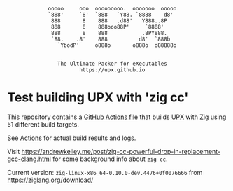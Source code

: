                  ooooo     ooo  ooooooooo.  ooooooo  ooooo
                 `888'     `8'  `888   `Y88. `8888    d8'
                  888       8    888   .d88'   Y888..8P
                  888       8    888ooo88P'     `8888'
                  888       8    888           .8PY888.
                  `88.    .8'    888          d8'  `888b
                    `YbodP'     o888o       o888o  o88888o


                    The Ultimate Packer for eXecutables
                           https://upx.github.io


Test building UPX with 'zig cc'
===============================

This repository contains a
[GitHub Actions file](.github/workflows/build-upx-with-zig.yml)
that builds
[UPX](https://github.com/upx/upx) with [Zig](https://ziglang.org)
using 51 different build targets.

See [Actions](https://github.com/upx/upx-test-build-with-zig/actions)
for actual build results and logs.

Visit https://andrewkelley.me/post/zig-cc-powerful-drop-in-replacement-gcc-clang.html
for some background info about `zig cc`.

Current version: `zig-linux-x86_64-0.10.0-dev.4476+0f0076666`
from https://ziglang.org/download/
